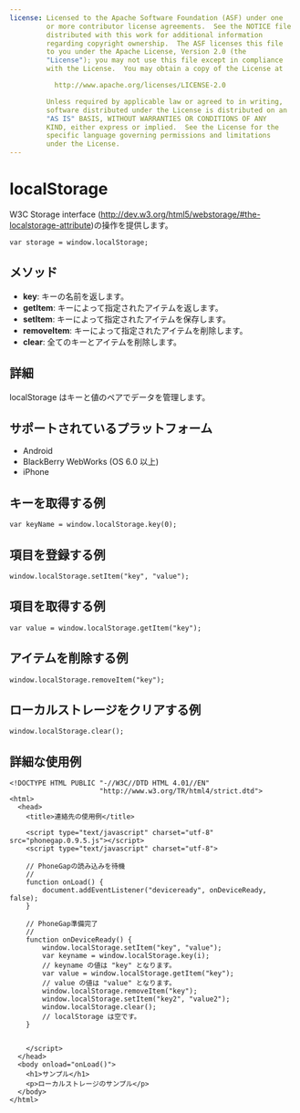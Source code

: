 ```yaml
---
license: Licensed to the Apache Software Foundation (ASF) under one
         or more contributor license agreements.  See the NOTICE file
         distributed with this work for additional information
         regarding copyright ownership.  The ASF licenses this file
         to you under the Apache License, Version 2.0 (the
         "License"); you may not use this file except in compliance
         with the License.  You may obtain a copy of the License at

           http://www.apache.org/licenses/LICENSE-2.0

         Unless required by applicable law or agreed to in writing,
         software distributed under the License is distributed on an
         "AS IS" BASIS, WITHOUT WARRANTIES OR CONDITIONS OF ANY
         KIND, either express or implied.  See the License for the
         specific language governing permissions and limitations
         under the License.
---
```


localStorage
===============

W3C Storage interface (http://dev.w3.org/html5/webstorage/#the-localstorage-attribute)の操作を提供します。

    var storage = window.localStorage;

メソッド
-------

- __key__: キーの名前を返します。
- __getItem__: キーによって指定されたアイテムを返します。
- __setItem__: キーによって指定されたアイテムを保存します。
- __removeItem__: キーによって指定されたアイテムを削除します。
- __clear__: 全てのキーとアイテムを削除します。

詳細
-----------

localStorage はキーと値のペアでデータを管理します。

サポートされているプラットフォーム
-------------------

- Android
- BlackBerry WebWorks (OS 6.0 以上)
- iPhone

キーを取得する例
-------------

    var keyName = window.localStorage.key(0);

項目を登録する例
-------------

    window.localStorage.setItem("key", "value");

項目を取得する例
-------------

	var value = window.localStorage.getItem("key");

アイテムを削除する例
-------------

	window.localStorage.removeItem("key");

ローカルストレージをクリアする例
-------------

	window.localStorage.clear();

詳細な使用例
------------

    <!DOCTYPE HTML PUBLIC "-//W3C//DTD HTML 4.01//EN"
                          "http://www.w3.org/TR/html4/strict.dtd">
    <html>
      <head>
        <title>連絡先の使用例</title>

        <script type="text/javascript" charset="utf-8" src="phonegap.0.9.5.js"></script>
        <script type="text/javascript" charset="utf-8">

        // PhoneGapの読み込みを待機
        //
        function onLoad() {
            document.addEventListener("deviceready", onDeviceReady, false);
        }

        // PhoneGap準備完了
        //
        function onDeviceReady() {
			window.localStorage.setItem("key", "value");
			var keyname = window.localStorage.key(i);
			// keyname の値は "key" となります。
			var value = window.localStorage.getItem("key");
			// value の値は "value" となります。
			window.localStorage.removeItem("key");
			window.localStorage.setItem("key2", "value2");
			window.localStorage.clear();
			// localStorage は空です。
        }
    

        </script>
      </head>
      <body onload="onLoad()">
        <h1>サンプル</h1>
        <p>ローカルストレージのサンプル</p>
      </body>
    </html>